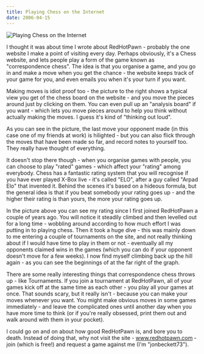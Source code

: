 ```yaml
---
title: Playing Chess on the Internet
date: 2006-04-15
---
```


![Playing Chess on the Internet](https://source.unsplash.com/4v9Kk01mEbY/1600x900)

I thought it was about time I wrote about RedHotPawn - probably the one website I make a point of visiting every day. Perhaps obviously, it's a Chess website, and lets people play a form of the game known as "correspondence chess". The idea is that you organise a game, and you go in and make a move when you get the chance - the website keeps track of your game for you, and even emails you when it's your turn if you want.

Making moves is idiot proof too - the picture to the right shows a typical view you get of the chess board on the website - and you move the pieces around just by clicking on them. You can even pull up an "analysis board" if you want - which lets you move pieces around to help you think without actually making the moves. I guess it's kind of "thinking out loud".

As you can see in the picture, the last move your opponent made (in this case one of my friends at work) is hilighted - but you can also flick through the moves that have been made so far, and record notes to yourself too. They really have thought of everything.

It doesn't stop there though - when you organise games with people, you can choose to play "rated" games - which affect your "rating" among everybody. Chess has a fantastic rating system that you will recognise if you have ever played X-Box live - it's called "ELO", after a guy called "Arpad Elo" that invented it. Behind the scenes it's based on a hideous formula, but the general idea is that if you beat somebody your rating goes up - and the higher their rating is than yours, the more your rating goes up.

In the picture above you can see my rating since I first joined RedHotPawn a couple of years ago. You will notice it steadily climbed and then levelled out for a long time - wobbling around according to how much effort I was putting in to playing chess. Then it took a huge dive - this was mainly down to me entering a couple of tournaments on the site, and not really thinking about if I would have time to play in them or not - eventually all my opponents claimed wins in the games (which you can do if your opponent doesn't move for a few weeks). I now find myself climbing back up the hill again - as you can see the beginnings of at the far right of the graph.

There are some really interesting things that correspondence chess throws up - like Tournaments. If you join a tournament at RedHotPawn, all of your games kick off at the same time as each other - you play all your games at once. That sounds scary, but it really isn't - because you can make your moves whenever you want. You might make obvious moves in some games immediately - and leave the complicated ones until another day when you have more time to think (or if you're really obsessed, print them out and walk around with them in your pocket).

I could go on and on about how good RedHotPawn is, and bore you to death. Instead of doing that, why not visit the site - www.redhotpawn.com - join (which is free!) and request a game against me (I'm "jonbeckett73").